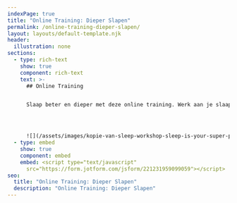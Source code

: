 ```yaml
---
indexPage: true
title: "Online Training: Dieper Slapen"
permalink: /online-training-dieper-slapen/
layout: layouts/default-template.njk
header:
  illustration: none
sections:
  - type: rich-text
    show: true
    component: rich-text
    text: >-
      ## Online Training


      Slaap beter en dieper met deze online training. Werk aan je slaaphygiëne, ochtendritueel en droombed met tips en video's van Coach Pjotr.




      ![](/assets/images/kopie-van-sleep-workshop-sleep-is-your-super-poer-presentatie-169-.png)
  - type: embed
    show: true
    component: embed
    embed: <script type="text/javascript"
      src="https://form.jotform.com/jsform/221231959099059"></script>
seo:
  title: "Online Training: Dieper Slapen"
  description: "Online Training: Dieper Slapen"
---
```

